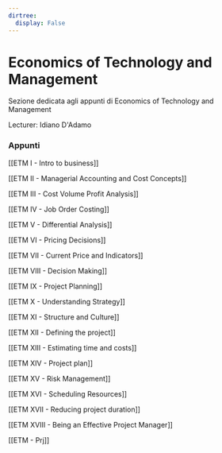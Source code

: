 ```yaml
---
dirtree:
  display: False
---
```


# Economics of Technology and Management

Sezione dedicata agli appunti di Economics of Technology and Management

Lecturer: Idiano D'Adamo

### Appunti

[[ETM I - Intro to business]]

[[ETM II - Managerial Accounting and Cost Concepts]]

[[ETM III - Cost Volume Profit Analysis]]

[[ETM IV - Job Order Costing]]

[[ETM V - Differential Analysis]]

[[ETM VI - Pricing Decisions]]

[[ETM VII - Current Price and Indicators]]

[[ETM VIII - Decision Making]]

[[ETM IX - Project Planning]]

[[ETM X - Understanding Strategy]]

[[ETM XI - Structure and Culture]]

[[ETM XII - Defining the project]]

[[ETM XIII - Estimating time and costs]]

[[ETM XIV - Project plan]]

[[ETM XV - Risk Management]]

[[ETM XVI - Scheduling Resources]]

[[ETM XVII - Reducing project duration]]

[[ETM XVIII - Being an Effective Project Manager]]

[[ETM - Prj]]
